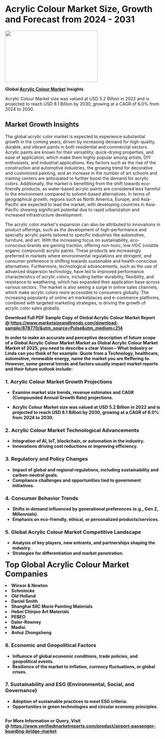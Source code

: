 <H1>Acrylic Colour Market Size, Growth and Forecast from 2024 - 2031</H1><img class="aligncenter size-medium wp-image-584254" src="https://thirdeyenews.in/wp-content/uploads/2024/09/Global-Market-Research-300x168.jpeg" alt="" width="300" height="168" /><p><strong>Global&nbsp;<a href="https://www.marketsizeandtrends.com/download-sample/878770/&amp;utm_source=Pulse&amp;utm_medium=214">Acrylic Colour Market</a> Insights</strong></p><p>Acrylic Colour Market size was valued at USD 5.2 Billion in 2022 and is projected to reach USD 8.1 Billion by 2030, growing at a CAGR of 6.0% from 2024 to 2030.</p><p><h2>Market Growth Insights</h2> <p>The global acrylic color market is expected to experience substantial growth in the coming years, driven by increasing demand for high-quality, durable, and vibrant paints in both residential and commercial sectors. Acrylic paints are known for their versatility, quick-drying properties, and ease of application, which make them highly popular among artists, DIY enthusiasts, and industrial applications. Key factors such as the rise of the construction and automotive industries, the growing trend for decorative and customized painting, and an increase in the number of art schools and training centers are anticipated to further boost the demand for acrylic colors. Additionally, the market is benefiting from the shift towards eco-friendly products, as water-based acrylic paints are considered less harmful to the environment compared to solvent-based alternatives. In terms of geographical growth, regions such as North America, Europe, and Asia-Pacific are expected to lead the market, with developing countries in Asia-Pacific showing significant potential due to rapid urbanization and increased infrastructure development.</p> <p><strong></strong></p> <p>The acrylic color market's expansion can also be attributed to innovations in product offerings, such as the development of high-performance and specialty acrylic paints tailored to specific industries like automotive, furniture, and art. With the increasing focus on sustainability, eco-conscious brands are gaining traction, offering non-toxic, low-VOC (volatile organic compound) acrylic paints. These products are increasingly preferred in markets where environmental regulations are stringent, and consumer preference is shifting towards sustainable and health-conscious alternatives. Furthermore, technological advancements, such as the use of advanced dispersion technology, have led to improved performance characteristics of acrylic colors, including better durability, flexibility, and resistance to weathering, which has expanded their application base across various sectors. The market is also seeing a surge in online sales channels, which make acrylic colors more accessible to consumers globally. The increasing popularity of online art marketplaces and e-commerce platforms, combined with targeted marketing strategies, is driving the growth of acrylic color sales globally.</p> <p><strong></p><p><span class=""><strong>Download Full PDF Sample Copy of Global Acrylic Colour Market Report</strong> @ <a href="https://www.marketsizeandtrends.com/download-sample/878770/&amp;utm_source=Pulse&amp;utm_medium=214" target="_blank">https://www.marketsizeandtrends.com/download-sample/878770/&amp;utm_source=Pulse&amp;utm_medium=214</a></span></p><p>In order to make an accurate and perceptive description of future scope of a Global&nbsp;Acrylic Colour Market Market as Global&nbsp;Acrylic Colour Market Market of 2025, you need to describe a clear Vision &ndash; What Industry or Linda can you think of for example: Quote from a Technology, healthcare, automotive, renewable energy, name the market you are Reffering to. However, some general trends and factors usually impact market reports and their future outlook include:</p><h3>1.&nbsp;<strong>Acrylic Colour Market Growth Projections</strong></h3><ul><li>Examine market size trends, revenue estimates and CAGR (Compounded Annual Growth Rate) projections.</li><li><p>Acrylic Colour Market size was valued at USD 5.2 Billion in 2022 and is projected to reach USD 8.1 Billion by 2030, growing at a CAGR of 6.0% from 2024 to 2030.</p></li></ul><h3>2.&nbsp;<strong>Acrylic Colour Market Technological Advancements</strong></h3><ul><li>Integration of AI, IoT, blockchain, or automation in the industry.</li><li>Innovations driving cost reductions or improving efficiency.</li></ul><h3>3.&nbsp;<strong>Regulatory and Policy Changes</strong></h3><ul><li>Impact of global and regional regulations, including sustainability and carbon-neutral goals.</li><li>Compliance challenges and opportunities tied to government initiatives.</li></ul><h3>4.&nbsp;<strong>Consumer Behavior Trends</strong></h3><ul><li>Shifts in demand influenced by generational preferences (e.g., Gen Z, Millennials).</li><li>Emphasis on eco-friendly, ethical, or personalized products/services.</li></ul><h3>5.&nbsp;<strong>Global Acrylic Colour Market Competitive Landscape</strong></h3><ul><li>Analysis of key players, new entrants, and partnerships shaping the industry.</li><li>Strategies for differentiation and market penetration.</li></ul><p data-pm-slice="1 1 []"><span style="color: inherit; font-family: inherit; font-size: 25px;">Top Global Acrylic Colour Market Companies</span></p><div class="" data-test-id=""><p><li>Winsor & Newton</li><li> Schmincke</li><li> Old Holland</li><li> Daniel Smith</li><li> Shanghai SIIC Marie Painting Materials</li><li> Hebei Chinjoo Art Materials</li><li> PEBEO</li><li> Daler-Rowney</li><li> Madisi</li><li> Anhui Zhongsheng</li></p></div><h3>6.&nbsp;<strong>Economic and Geopolitical Factors</strong></h3><ul><li>Influence of global economic conditions, trade policies, and geopolitical events.</li><li>Resilience of the market to inflation, currency fluctuations, or global crises.</li></ul><h3>7.&nbsp;<strong>Sustainability and ESG (Environmental, Social, and Governance)</strong></h3><ul><li>Adoption of sustainable practices to meet ESG criteria.</li><li>Opportunities in green technologies and circular economy principles.</li></ul><h2><strong style="font-size: 14px;">For More Information or Query, Visit @&nbsp;</strong><a style="background-color: #ffffff; font-size: 14px;" href="https://www.marketsizeandtrends.com/report/acrylic-colour-market/" target="_blank">https://www.verifiedmarketreports.com/product/airport-passenger-boarding-bridge-market</a></h2>
